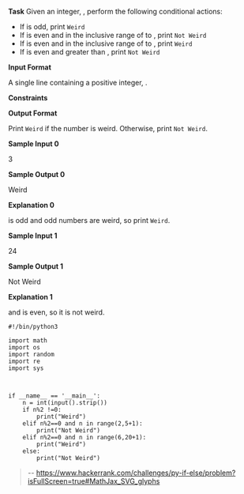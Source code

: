 **Task**
Given an integer, , perform the following conditional actions:

*   If is odd, print `Weird`
*   If is even and in the inclusive range of to , print `Not Weird`
*   If is even and in the inclusive range of to , print `Weird`
*   If is even and greater than , print `Not Weird`

**Input Format**

A single line containing a positive integer, .

**Constraints**

**Output Format**

Print `Weird` if the number is weird. Otherwise, print `Not Weird`.

**Sample Input 0**

3

**Sample Output 0**

Weird

**Explanation 0**

is odd and odd numbers are weird, so print `Weird`.

**Sample Input 1**

24

**Sample Output 1**

Not Weird

**Explanation 1**

and is even, so it is not weird.
```
#!/bin/python3

import math
import os
import random
import re
import sys



if __name__ == '__main__':
    n = int(input().strip())
    if n%2 !=0:
        print("Weird")
    elif n%2==0 and n in range(2,5+1):
        print("Not Weird")
    elif n%2==0 and n in range(6,20+1):
        print("Weird")
    else:
        print("Not Weird")
```
> -- https://www.hackerrank.com/challenges/py-if-else/problem?isFullScreen=true#MathJax_SVG_glyphs
